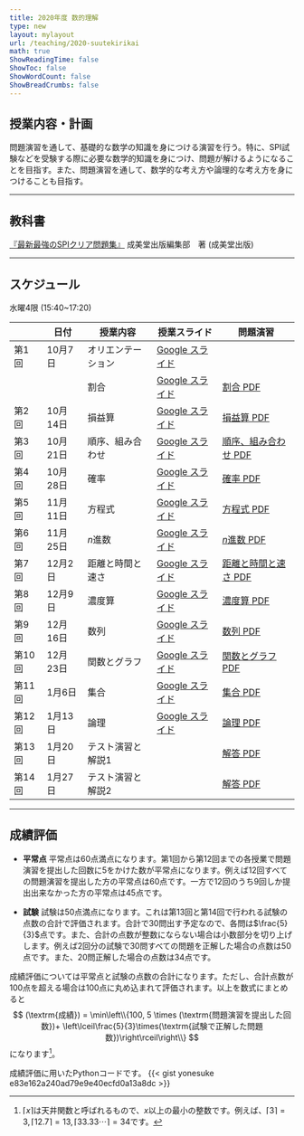 ```yaml
---
title: 2020年度 数的理解
type: new
layout: mylayout
url: /teaching/2020-suutekirikai
math: true
ShowReadingTime: false
ShowToc: false
ShowWordCount: false
ShowBreadCrumbs: false
---
```


## 授業内容・計画

問題演習を通して、基礎的な数学の知識を身につける演習を行う。特に、SPI試験などを受験する際に必要な数学的知識を身につけ、問題が解けるようになることを目指す。また、問題演習を通して、数学的な考え方や論理的な考え方を身につけることも目指す。

---

## 教科書

[『最新最強のSPIクリア問題集』](https://www.amazon.co.jp/dp/4415230768) 成美堂出版編集部　著 (成美堂出版)

---

## スケジュール

水曜4限 (15:40~17:20)

|| 日付 | 授業内容 | 授業スライド | 問題演習 |
|----| ---- | ---- | ---- | ---- |
|第1回| 10月7日 | オリエンテーション | [Google スライド](https://docs.google.com/presentation/d/1S_bRsVdQ7xte9jU1rbRw9TCpbJTX7W5CNCh1jdfx4Ns/edit?usp=sharing) |  |
|| | 割合 | [Google スライド](https://docs.google.com/presentation/d/1ZXuxj-My3_Uk09oN53LmJVcK4Bb2eAB7dGDQp_Q9Ao0/edit?usp=sharing) | [割合 PDF](ans01.pdf) |
|第2回| 10月14日 | 損益算 | [Google スライド](https://docs.google.com/presentation/d/1P6Jq8GYwJ5h8EiKg4G_RFw2G9NS4upxpcDsG7P2MQC8/edit?usp=sharing) | [損益算 PDF](ans02.pdf) |
|第3回| 10月21日 | 順序、組み合わせ | [Google スライド](https://docs.google.com/presentation/d/1gCIFm2oEkM1G6Rn9PhQvZ-qwwuU8-sbsFqSaxEsr_Yo/edit?usp=sharing) | [順序、組み合わせ PDF](ans03.pdf) |
|第4回| 10月28日 | 確率 | [Google スライド](https://docs.google.com/presentation/d/1-kMgHc8d4Y8Q6iW67bjVmXFtQVzhcxEG8QXZsg4lXOE/edit?usp=sharing) | [確率 PDF](ans04.pdf) |
|第5回| 11月11日 | 方程式 | [Google スライド](https://docs.google.com/presentation/d/1WL1llwvCeUhusNfd4BMx45DCm41qfI_RgFEgUX6hPt4/edit?usp=sharing) | [方程式 PDF](ans05.pdf) |
|第6回| 11月25日 | $n$進数 | [Google スライド](https://docs.google.com/presentation/d/1Q4VtH1iJWSkxKh0cij6Q5fGUbM5okf9OLFSP55OPcJ4/edit?usp=sharing) | [$n$進数 PDF](ans06.pdf) |
|第7回| 12月2日 | 距離と時間と速さ | [Google スライド](https://docs.google.com/presentation/d/1vPmdvIgX4B_NSj2YifDTDweRXOnBt5Q3bSDMfJofDNE/edit?usp=sharing) | [距離と時間と速さ PDF](ans07.pdf) |
|第8回| 12月9日 | 濃度算 | [Google スライド](https://docs.google.com/presentation/d/15tzQFe9sTBSCGGcIdV0i2Q6l9s5zQVCl7R0cFuy4R14/edit?usp=sharing) | [濃度算 PDF](ans08.pdf) |
|第9回| 12月16日 | 数列 | [Google スライド](https://docs.google.com/presentation/d/1prL-HytyysQdXCJ-9pNp2IhYuyw74UiXFYeOpAmqxkg/edit?usp=sharing) | [数列 PDF](ans09.pdf) |
|第10回| 12月23日 | 関数とグラフ | [Google スライド](https://docs.google.com/presentation/d/1fiMR3lWlN-qkNxCeL-FnQark9CKaHRJqQap6NGKBliA/edit?usp=sharing) | [関数とグラフ PDF](ans10.pdf) |
|第11回| 1月6日 | 集合 | [Google スライド](https://docs.google.com/presentation/d/1DJeSTLqFI2wusG_Lu8lUJYoV9Y6FSfWJZCL2S_13lyk/edit?usp=sharing) | [集合 PDF](ans11.pdf) |
|第12回| 1月13日 | 論理 | [Google スライド](https://docs.google.com/presentation/d/11ZzYBLmKJLcxJm_hhfVGlKDFVd4UjQq4_CbjwuDBvoM/edit?usp=sharing) | [論理 PDF](ans12.pdf) |
|第13回| 1月20日 | テスト演習と解説1 |  | [解答 PDF](test01.pdf) |
|第14回| 1月27日 | テスト演習と解説2 |  | [解答 PDF](test02.pdf) |

---

## 成績評価

- **平常点** 平常点は60点満点になります。第1回から第12回までの各授業で問題演習を提出した回数に5をかけた数が平常点になります。例えば12回すべての問題演習を提出した方の平常点は60点です。一方で12回のうち9回しか提出出来なかった方の平常点は45点です。

- **試験** 試験は50点満点になります。これは第13回と第14回で行われる試験の点数の合計で評価されます。合計で30問出す予定なので、各問は$\frac{5}{3}$点です。また、合計の点数が整数にならない場合は小数部分を切り上げします。例えば2回分の試験で30問すべての問題を正解した場合の点数は50点です。また、20問正解した場合の点数は34点です。

成績評価については平常点と試験の点数の合計になります。ただし、合計点数が100点を超える場合は100点に丸め込まれて評価されます。以上を数式にまとめると
$$ (\textrm{成績}) = \min\left\\{100, 5 \times (\textrm{問題演習を提出した回数})+ \left\lceil\frac{5}{3}\times(\textrm{試験で正解した問題数})\right\rceil\right\\} $$
になります[^ceil]。

成績評価に用いたPythonコードです。
{{< gist yonesuke e83e162a240ad79e9e40ecfd0a13a8dc >}}

[^ceil]: $\lceil x\rceil$は天井関数と呼ばれるもので、$x$以上の最小の整数です。例えば、$\lceil 3\rceil=3, \lceil 12.7\rceil=13, \lceil 33.33\cdots\rceil=34$です。